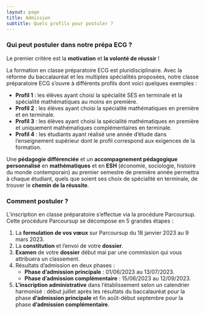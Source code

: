 ```yaml
---
layout: page
title: Admission
subtitle: Quels profils pour postuler ?
---
```


### Qui peut postuler dans notre prépa ECG ?

Le premier critère est la **motivation** et **la volonté de réussir** ! 

La formation en classe préparatoire ECG est pluridisciplinaire. Avec la réforme du baccalauréat et les multiples spécialités proposées, notre classe préparatoire ECG s’ouvre à différents profils dont voici quelques exemples :

- **Profil 1** : les élèves ayant choisi la spécialité SES en terminale et la spécialité mathématiques au moins en première. 
- **Profil 2** : les élèves ayant choisi la spécialité mathématiques en première et en terminale.
- **Profil 3** : les élèves ayant choisi la spécialité mathématiques en première et uniquement mathématiques complémentaires en terminale.
- **Profil 4** : les étudiants ayant réalisé une année d’étude dans l’enseignement supérieur dont le profil correspond aux exigences de la formation.

Une **pédagogie différenciée** et un **accompagnement pédagogique personnalisé** en **mathématiques** et en **ESH** (économie, sociologie, histoire du monde contemporain) au premier semestre de première année permettra à chaque étudiant, quels que soient ses choix de spécialité en terminale, de trouver le **chemin de la réussite**. 

### Comment postuler ? ###

L’inscription en classe préparatoire s’effectue via la procédure Parcoursup. Cette procédure Parcoursup se décompose en 5 grandes étapes :

1. La **formulation de vos vœux** sur Parcoursup du 18 janvier 2023 au 9 mars 2023.
1. La **constitution** et l’envoi de votre **dossier**.
1.  **Examen** de votre **dossier** début mai par une commission qui vous attribuera un classement.
1.  Résultats d’admission en deux phases :
    - **Phase d’admission principale** : 01/06/2023 au 13/07/2023.
    - **Phase d’admission complémentaire** : 15/06/2023 au 12/09/2023.
1. **L’inscription administrative** dans l’établissement selon un calendrier harmonisé : début juillet après les résultats du baccalauréat pour la phase **d’admission principale** et fin août-début septembre pour la phase **d’admission complémentaire**.
